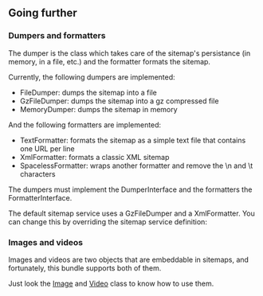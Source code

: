 ## Going further

### Dumpers and formatters

The dumper is the class which takes care of the sitemap's persistance (in
memory, in a file, etc.) and the formatter formats the sitemap.

Currently, the following dumpers are implemented:

  * FileDumper: dumps the sitemap into a file
  * GzFileDumper: dumps the sitemap into a gz compressed file
  * MemoryDumper: dumps the sitemap in memory

And the following formatters are implemented:

  * TextFormatter: formats the sitemap as a simple text file that contains one URL per line
  * XmlFormatter: formats a classic XML sitemap
  * SpacelessFormatter: wraps another formatter and remove the \n and \t characters

The dumpers must implement the DumperInterface and the formatters the
FormatterInterface.

The default sitemap service uses a GzFileDumper and a XmlFormatter. You can
change this by overriding the sitemap service definition:

### Images and videos

Images and videos are two objects that are embeddable in sitemaps, and
fortunately, this bundle supports both of them.

Just look the [Image](https://github.com/K-Phoen/KPhoenSitemapBundle/blob/master/Entity/Image.php) and [Video](https://github.com/K-Phoen/KPhoenSitemapBundle/blob/master/Entity/Video.php) class to know how to use them.
